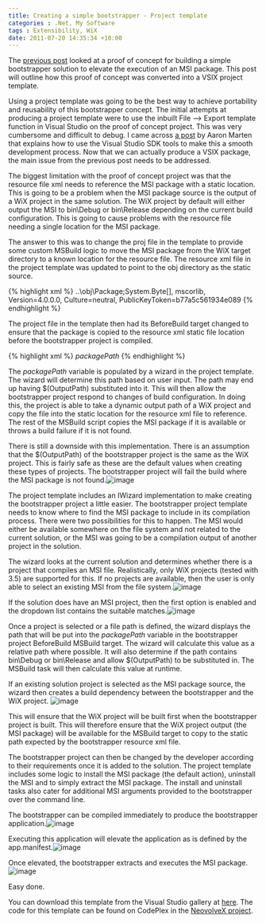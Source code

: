 ```yaml
---
title: Creating a simple bootstrapper - Project template
categories : .Net, My Software
tags : Extensibility, WiX
date: 2011-07-20 14:35:34 +10:00
---
```


The [previous post][0] looked at a proof of concept for building a simple bootstrapper solution to elevate the execution of an MSI package. This post will outline how this proof of concept was converted into a VSIX project template.

Using a project template was going to be the best way to achieve portability and reusability of this bootstrapper concept. The initial attempts at producing a project template were to use the inbuilt File –&gt; Export template function in Visual Studio on the proof of concept project. This was very cumbersome and difficult to debug. I came across [a post][1] by Aaron Marten that explains how to use the Visual Studio SDK tools to make this a smooth development process. Now that we can actually produce a VSIX package, the main issue from the previous post needs to be addressed. 

<!--more-->

The biggest limitation with the proof of concept project was that the resource file xml needs to reference the MSI package with a static location. This is going to be a problem when the MSI package source is the output of a WiX project in the same solution. The WiX project by default will either output the MSI to bin\Debug or bin\Release depending on the current build configuration. This is going to cause problems with the resource file needing a single location for the MSI package.

The answer to this was to change the proj file in the template to provide some custom MSBuild logic to move the MSI package from the WiX target directory to a known location for the resource file. The resource xml file in the project template was updated to point to the obj directory as the static source.

{% highlight xml %}
<data name="Package" type="System.Resources.ResXFileRef, System.Windows.Forms">
    <value>..\obj\Package;System.Byte[], mscorlib, Version=4.0.0.0, Culture=neutral, PublicKeyToken=b77a5c561934e089</value>
</data>
{% endhighlight %}

The project file in the template then had its BeforeBuild target changed to ensure that the package is copied to the resource xml static file location before the bootstrapper project is compiled.

{% highlight xml %}
<Target Name="BeforeBuild">
    <PropertyGroup>
    <PackagePath>$packagePath$</PackagePath>
    </PropertyGroup>
    <ItemGroup>
    <PackageSourceFiles Include="$(PackagePath)" />
    </ItemGroup>
    <ConvertToAbsolutePath Paths="@(PackageSourceFiles)">
    <Output TaskParameter="AbsolutePaths" ItemName="AbsoluteFiles" />
    </ConvertToAbsolutePath>
    <ItemGroup>
    <PackageDestinationFiles Include="$(ProjectDir)$(BaseIntermediateOutputPath)Package" />
    </ItemGroup>
    <Message Condition="Exists(@(AbsoluteFiles))" Text="Found package at path '@(AbsoluteFiles)'" />
    <Error Condition="Exists(@(AbsoluteFiles)) == false" Text="The package at path '@(AbsoluteFiles)' was not found" />
    <Copy SourceFiles="@(AbsoluteFiles)" DestinationFiles="@(PackageDestinationFiles)" OverwriteReadOnlyFiles="true" Condition="Exists($(PackagePath))" />
</Target>
{% endhighlight %}

The $packagePath$ variable is populated by a wizard in the project template. The wizard will determine this path based on user input. The path may end up having $(OutputPath) substituted into it. This will then allow the bootstrapper project respond to changes of build configuration. In doing this, the project is able to take a dynamic output path of a WiX project and copy the file into the static location for the resource xml file to reference. The rest of the MSBuild script copies the MSI package if it is available or throws a build failure if it is not found. 

There is still a downside with this implementation. There is an assumption that the $(OutputPath) of the bootstrapper project is the same as the WiX project. This is fairly safe as these are the default values when creating these types of projects. The bootstrapper project will fail the build where the MSI package is not found.![image][2]

The project template includes an IWizard implementation to make creating the bootstrapper project a little easier. The bootstrapper project template needs to know where to find the MSI package to include in its compilation process. There were two possibilities for this to happen. The MSI would either be available somewhere on the file system and not related to the current solution, or the MSI was going to be a compilation output of another project in the solution.

The wizard looks at the current solution and determines whether there is a project that compiles an MSI file. Realistically, only WiX projects (tested with 3.5) are supported for this. If no projects are available, then the user is only able to select an existing MSI from the file system.![image][3]

If the solution does have an MSI project, then the first option is enabled and the dropdown list contains the suitable matches.![image][4]

Once a project is selected or a file path is defined, the wizard displays the path that will be put into the $packagePath$ variable in the bootstrapper project BeforeBuild MSBuild target. The wizard will calculate this value as a relative path where possible. It will also determine if the path contains bin\Debug or bin\Release and allow $(OutputPath) to be substituted in. The MSBuild task will then calculate this value at runtime.

If an existing solution project is selected as the MSI package source, the wizard then creates a build dependency between the bootstrapper and the WiX project. ![image][5]

This will ensure that the WiX project will be built first when the bootstrapper project is built. This will therefore ensure that the WiX project output (the MSI package) will be available for the MSBuild target to copy to the static path expected by the bootstrapper resource xml file.

The bootstrapper project can then be changed by the developer according to their requirements once it is added to the solution. The project template includes some logic to install the MSI package (the default action), uninstall the MSI and to simply extract the MSI package. The install and uninstall tasks also cater for additional MSI arguments provided to the bootstrapper over the command line.

The bootstrapper can be compiled immediately to produce the bootstrapper application.![image][6]

Executing this application will elevate the application as is defined by the app.manifest.![image][7]

Once elevated, the bootstrapper extracts and executes the MSI package.![image][8]

Easy done. 

You can download this template from the Visual Studio gallery at [here][9]. The code for this template can be found on CodePlex in the [NeovolveX project][10].

[0]: /2011/07/19/creating-a-simple-bootstrapper-proof-of-concept/
[1]: http://blogs.msdn.com/b/visualstudio/archive/2010/03/04/creating-and-sharing-project-item-templates.aspx
[2]: /files/image_124.png
[3]: /files/image_125.png
[4]: /files/image_126.png
[5]: /files/image_127.png
[6]: /files/image_128.png
[7]: /files/image_129.png
[8]: /files/image_130.png
[9]: http://visualstudiogallery.msdn.microsoft.com/01e9dab4-73de-4126-91c0-2a207c52b9cd
[10]: http://neovolvex.codeplex.com
